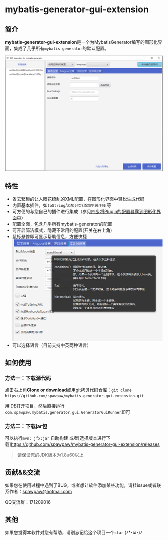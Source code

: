 # mybatis-generator-gui-extension

## 简介
**mybatis-generator-gui-extension**是一个为MybatisGenerator编写的图形化界面，集成了几乎所有`mybatis generator`的默认配置。

![示例图片](./wiki/images/main_window.png)
## 特性
- 省去繁琐的让人眼花缭乱的XML配置，在图形化界面中轻松生成代码
- 内置基本插件，如`toString`/`添加分页`/`添加字段注释` 等
- 可方便的与您自己的插件进行集成（参见[四步将Plugin的配置暴露到图形化界面中](./wiki/IntegrationOfYourPlugin.md)）
- 配置全面，包含几乎所有mybatis-generator的配置
- 可开启简洁模式，隐藏不常用的配置(开关在右上角)
- 鼠标悬停即可显示帮助信息，方便快捷
    ![示例图片](./wiki/images/tooltip_example.png)
- 可以选择语言（目前支持中英两种语言）
    
## 如何使用
### 方法一：下载源代码
点击右上角**Clone or download**或用git拷贝代码仓库：`git clone https://github.com/spawpaw/mybatis-generator-gui-extension.git`

用IDE打开项目，然后直接运行`com.spawpaw.mybatis.generator.gui.GeneratorGuiRunner`即可


### 方法二：下载jar包
可以执行`mvn: jfx:jar` 自助构建
或者[选择版本进行下载]<https://github.com/spawpaw/mybatis-generator-gui-extension/releases>
> 请保证您的JDK版本为1.8u60以上


## 贡献&&交流

如果您在使用过程中遇到了BUG，或者想让软件添加某些功能，请挂issue或者联系作者：<spawpaw@hotmail.com>

QQ交流群：171209016

## 其他
如果您觉得本软件对您有帮助，请别忘记给这个项目一个`star`   (ﾉ*･ω･)ﾉ
